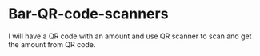 # Bar-QR-code-scanners
I will have a QR code with an amount and use QR scanner to scan and get the amount from QR code.
